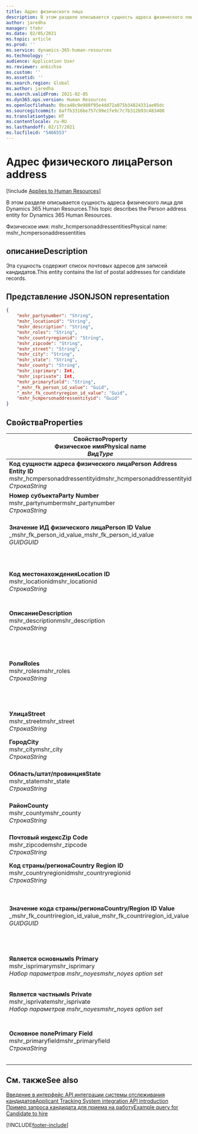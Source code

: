 ```yaml
---
title: Адрес физического лица
description: В этом разделе описывается сущность адреса физического лица для Dynamics 365 Human Resources.
author: jaredha
manager: tfehr
ms.date: 02/05/2021
ms.topic: article
ms.prod: ''
ms.service: dynamics-365-human-resources
ms.technology: ''
audience: Application User
ms.reviewer: anbichse
ms.custom: ''
ms.assetid: ''
ms.search.region: Global
ms.author: jaredha
ms.search.validFrom: 2021-02-05
ms.dyn365.ops.version: Human Resources
ms.openlocfilehash: 0bca48c9e980f95e4dd72a075b34824331ae05dc
ms.sourcegitcommit: 6affb3316be757c99e1fe9c7c7b312b93c483408
ms.translationtype: HT
ms.contentlocale: ru-RU
ms.lasthandoff: 02/17/2021
ms.locfileid: "5466553"
---
```

# <a name="person-address"></a><span data-ttu-id="faae2-103">Адрес физического лица</span><span class="sxs-lookup"><span data-stu-id="faae2-103">Person address</span></span>

[!include [Applies to Human Resources](../includes/applies-to-hr.md)]

<span data-ttu-id="faae2-104">В этом разделе описывается сущность адреса физического лица для Dynamics 365 Human Resources.</span><span class="sxs-lookup"><span data-stu-id="faae2-104">This topic describes the Person address entity for Dynamics 365 Human Resources.</span></span>

<span data-ttu-id="faae2-105">Физическое имя: mshr_hcmpersonaddressentities</span><span class="sxs-lookup"><span data-stu-id="faae2-105">Physical name: mshr_hcmpersonaddressentities</span></span>

## <a name="description"></a><span data-ttu-id="faae2-106">описание</span><span class="sxs-lookup"><span data-stu-id="faae2-106">Description</span></span>

<span data-ttu-id="faae2-107">Эта сущность содержит список почтовых адресов для записей кандидатов.</span><span class="sxs-lookup"><span data-stu-id="faae2-107">This entity contains the list of postal addresses for candidate records.</span></span>

## <a name="json-representation"></a><span data-ttu-id="faae2-108">Представление JSON</span><span class="sxs-lookup"><span data-stu-id="faae2-108">JSON representation</span></span>

```json
{
    "mshr_partynumber": "String",
    "mshr_locationid": "String",
    "mshr_description": "String",
    "mshr_roles": "String",
    "mshr_countryregionid": "String",
    "mshr_zipcode": "String",
    "mshr_street": "String",
    "mshr_city": "String",
    "mshr_state": "String",
    "mshr_county": "String",
    "mshr_isprimary": Int,
    "mshr_isprivate": Int,
    "mshr_primaryfield": "String",
    "_mshr_fk_person_id_value": "Guid",
    "_mshr_fk_countryregion_id_value": "Guid",
    "mshr_hcmpersonaddressentityid": "Guid"
}
```

## <a name="properties"></a><span data-ttu-id="faae2-109">Свойства</span><span class="sxs-lookup"><span data-stu-id="faae2-109">Properties</span></span>

| <span data-ttu-id="faae2-110">Свойство</span><span class="sxs-lookup"><span data-stu-id="faae2-110">Property</span></span><br><span data-ttu-id="faae2-111">**Физическое имя**</span><span class="sxs-lookup"><span data-stu-id="faae2-111">**Physical name**</span></span><br><span data-ttu-id="faae2-112">**_Вид_**</span><span class="sxs-lookup"><span data-stu-id="faae2-112">**_Type_**</span></span> | <span data-ttu-id="faae2-113">Использование</span><span class="sxs-lookup"><span data-stu-id="faae2-113">Use</span></span> | <span data-ttu-id="faae2-114">описание</span><span class="sxs-lookup"><span data-stu-id="faae2-114">Description</span></span> |
| --- | --- | --- |
| <span data-ttu-id="faae2-115">**Код сущности адреса физического лица**</span><span class="sxs-lookup"><span data-stu-id="faae2-115">**Person Address Entity ID**</span></span><br><span data-ttu-id="faae2-116">mshr_hcmpersonaddressentityid</span><span class="sxs-lookup"><span data-stu-id="faae2-116">mshr_hcmpersonaddressentityid</span></span><br><span data-ttu-id="faae2-117">*Строка*</span><span class="sxs-lookup"><span data-stu-id="faae2-117">*String*</span></span> | <span data-ttu-id="faae2-118">Только для чтения</span><span class="sxs-lookup"><span data-stu-id="faae2-118">Read-only</span></span><br><span data-ttu-id="faae2-119">Требуется</span><span class="sxs-lookup"><span data-stu-id="faae2-119">Required</span></span> | <span data-ttu-id="faae2-120">Созданный системой уникальный идентификатор записи сущности.</span><span class="sxs-lookup"><span data-stu-id="faae2-120">System-generated unique identifier for the entity record.</span></span> |
| <span data-ttu-id="faae2-121">**Номер субъекта**</span><span class="sxs-lookup"><span data-stu-id="faae2-121">**Party Number**</span></span><br><span data-ttu-id="faae2-122">mshr_partynumber</span><span class="sxs-lookup"><span data-stu-id="faae2-122">mshr_partynumber</span></span><br><span data-ttu-id="faae2-123">*Строка*</span><span class="sxs-lookup"><span data-stu-id="faae2-123">*String*</span></span> | <span data-ttu-id="faae2-124">Чтение/запись</span><span class="sxs-lookup"><span data-stu-id="faae2-124">Read/write</span></span><br><span data-ttu-id="faae2-125">Требуется</span><span class="sxs-lookup"><span data-stu-id="faae2-125">Required</span></span> | <span data-ttu-id="faae2-126">ИД связанной записи субъекта (физического лица).</span><span class="sxs-lookup"><span data-stu-id="faae2-126">The ID of the associated party (person) record.</span></span> |
| <span data-ttu-id="faae2-127">**Значение ИД физического лица**</span><span class="sxs-lookup"><span data-stu-id="faae2-127">**Person ID Value**</span></span><br><span data-ttu-id="faae2-128">_mshr_fk_person_id_value</span><span class="sxs-lookup"><span data-stu-id="faae2-128">_mshr_fk_person_id_value</span></span><br><span data-ttu-id="faae2-129">*GUID*</span><span class="sxs-lookup"><span data-stu-id="faae2-129">*GUID*</span></span> | <span data-ttu-id="faae2-130">Только для чтения</span><span class="sxs-lookup"><span data-stu-id="faae2-130">Read-only</span></span><br><span data-ttu-id="faae2-131">Требуется</span><span class="sxs-lookup"><span data-stu-id="faae2-131">Required</span></span><br><span data-ttu-id="faae2-132">Внешний ключ: mshr_dirpersonentityid сущности mshr_dirpersonentity</span><span class="sxs-lookup"><span data-stu-id="faae2-132">Foreign key: mshr_dirpersonentityid of mshr_dirpersonentity</span></span> | <span data-ttu-id="faae2-133">Созданный системой уникальный идентификатор записи сущности субъекта (физического лица).</span><span class="sxs-lookup"><span data-stu-id="faae2-133">The system-generated identifier of the party (person) entity record.</span></span> |
| <span data-ttu-id="faae2-134">**Код местонахождения**</span><span class="sxs-lookup"><span data-stu-id="faae2-134">**Location ID**</span></span><br><span data-ttu-id="faae2-135">mshr_locationid</span><span class="sxs-lookup"><span data-stu-id="faae2-135">mshr_locationid</span></span><br><span data-ttu-id="faae2-136">*Строка*</span><span class="sxs-lookup"><span data-stu-id="faae2-136">*String*</span></span> | <span data-ttu-id="faae2-137">Чтение/запись</span><span class="sxs-lookup"><span data-stu-id="faae2-137">Read/write</span></span><br><span data-ttu-id="faae2-138">Требуется</span><span class="sxs-lookup"><span data-stu-id="faae2-138">Required</span></span> | <span data-ttu-id="faae2-139">ИД местоположения записи адреса.</span><span class="sxs-lookup"><span data-stu-id="faae2-139">The location ID of the address record.</span></span> <span data-ttu-id="faae2-140">Настройте в сущности mshr_logisticspostaladdresslocationcdsentity.</span><span class="sxs-lookup"><span data-stu-id="faae2-140">Set up in mshr_logisticspostaladdresslocationcdsentity entity.</span></span> |
| <span data-ttu-id="faae2-141">**Описание**</span><span class="sxs-lookup"><span data-stu-id="faae2-141">**Description**</span></span><br><span data-ttu-id="faae2-142">mshr_description</span><span class="sxs-lookup"><span data-stu-id="faae2-142">mshr_description</span></span><br><span data-ttu-id="faae2-143">*Строка*</span><span class="sxs-lookup"><span data-stu-id="faae2-143">*String*</span></span> | <span data-ttu-id="faae2-144">Чтение/запись</span><span class="sxs-lookup"><span data-stu-id="faae2-144">Read/write</span></span><br><span data-ttu-id="faae2-145">Требуется</span><span class="sxs-lookup"><span data-stu-id="faae2-145">Required</span></span> | <span data-ttu-id="faae2-146">Описание адреса кандидата.</span><span class="sxs-lookup"><span data-stu-id="faae2-146">A description of the candidate’s address.</span></span> |
| <span data-ttu-id="faae2-147">**Роли**</span><span class="sxs-lookup"><span data-stu-id="faae2-147">**Roles**</span></span><br><span data-ttu-id="faae2-148">mshr_roles</span><span class="sxs-lookup"><span data-stu-id="faae2-148">mshr_roles</span></span><br><span data-ttu-id="faae2-149">*Строка*</span><span class="sxs-lookup"><span data-stu-id="faae2-149">*String*</span></span> | <span data-ttu-id="faae2-150">Чтение/запись</span><span class="sxs-lookup"><span data-stu-id="faae2-150">Read/write</span></span><br><span data-ttu-id="faae2-151">Требуется</span><span class="sxs-lookup"><span data-stu-id="faae2-151">Required</span></span> | <span data-ttu-id="faae2-152">Роли, назначенные для этого адреса.</span><span class="sxs-lookup"><span data-stu-id="faae2-152">The roles assigned for this address.</span></span> <span data-ttu-id="faae2-153">Можно назначить несколько ролей.</span><span class="sxs-lookup"><span data-stu-id="faae2-153">More than one role can be assigned.</span></span> <span data-ttu-id="faae2-154">Каждая роль должна быть разделена точкой с запятой.</span><span class="sxs-lookup"><span data-stu-id="faae2-154">Each role should be separated by a semicolon.</span></span> <span data-ttu-id="faae2-155">Допустимые значения, содержащиеся в сущности mshr_logisticslocationroleentity.</span><span class="sxs-lookup"><span data-stu-id="faae2-155">Valid values contained in the mshr_logisticslocationroleentity entity.</span></span> |
| <span data-ttu-id="faae2-156">**Улица**</span><span class="sxs-lookup"><span data-stu-id="faae2-156">**Street**</span></span><br><span data-ttu-id="faae2-157">mshr_street</span><span class="sxs-lookup"><span data-stu-id="faae2-157">mshr_street</span></span><br><span data-ttu-id="faae2-158">*Строка*</span><span class="sxs-lookup"><span data-stu-id="faae2-158">*String*</span></span> | <span data-ttu-id="faae2-159">Чтение/запись</span><span class="sxs-lookup"><span data-stu-id="faae2-159">Read/write</span></span><br><span data-ttu-id="faae2-160">Необязательный</span><span class="sxs-lookup"><span data-stu-id="faae2-160">Optional</span></span> | <span data-ttu-id="faae2-161">Номер дома.</span><span class="sxs-lookup"><span data-stu-id="faae2-161">The street number.</span></span> |
| <span data-ttu-id="faae2-162">**Город**</span><span class="sxs-lookup"><span data-stu-id="faae2-162">**City**</span></span><br><span data-ttu-id="faae2-163">mshr_city</span><span class="sxs-lookup"><span data-stu-id="faae2-163">mshr_city</span></span><br><span data-ttu-id="faae2-164">*Строка*</span><span class="sxs-lookup"><span data-stu-id="faae2-164">*String*</span></span> | <span data-ttu-id="faae2-165">Чтение/запись</span><span class="sxs-lookup"><span data-stu-id="faae2-165">Read/write</span></span><br><span data-ttu-id="faae2-166">Необязательный</span><span class="sxs-lookup"><span data-stu-id="faae2-166">Optional</span></span> | <span data-ttu-id="faae2-167">Город в адресе.</span><span class="sxs-lookup"><span data-stu-id="faae2-167">The city of the address.</span></span> <span data-ttu-id="faae2-168">Настройте в сущности mshr_logisticsaddresscityentity.</span><span class="sxs-lookup"><span data-stu-id="faae2-168">Set up in mshr_logisticsaddresscityentity entity.</span></span> |
| <span data-ttu-id="faae2-169">**Область/штат/провинция**</span><span class="sxs-lookup"><span data-stu-id="faae2-169">**State**</span></span><br><span data-ttu-id="faae2-170">mshr_state</span><span class="sxs-lookup"><span data-stu-id="faae2-170">mshr_state</span></span><br><span data-ttu-id="faae2-171">*Строка*</span><span class="sxs-lookup"><span data-stu-id="faae2-171">*String*</span></span> | <span data-ttu-id="faae2-172">Чтение/запись</span><span class="sxs-lookup"><span data-stu-id="faae2-172">Read/write</span></span><br><span data-ttu-id="faae2-173">Необязательный</span><span class="sxs-lookup"><span data-stu-id="faae2-173">Optional</span></span> | <span data-ttu-id="faae2-174">Регион в адресе.</span><span class="sxs-lookup"><span data-stu-id="faae2-174">The state of the address.</span></span> <span data-ttu-id="faae2-175">Настройте в сущности mshr_logisticsaddressstateentity.</span><span class="sxs-lookup"><span data-stu-id="faae2-175">Set up in mshr_logisticsaddressstateentity entity.</span></span> |
| <span data-ttu-id="faae2-176">**Райoн**</span><span class="sxs-lookup"><span data-stu-id="faae2-176">**County**</span></span><br><span data-ttu-id="faae2-177">mshr_county</span><span class="sxs-lookup"><span data-stu-id="faae2-177">mshr_county</span></span><br><span data-ttu-id="faae2-178">*Строка*</span><span class="sxs-lookup"><span data-stu-id="faae2-178">*String*</span></span> | <span data-ttu-id="faae2-179">Чтение/запись</span><span class="sxs-lookup"><span data-stu-id="faae2-179">Read/write</span></span><br><span data-ttu-id="faae2-180">Необязательный</span><span class="sxs-lookup"><span data-stu-id="faae2-180">Optional</span></span> | <span data-ttu-id="faae2-181">Район в адресе.</span><span class="sxs-lookup"><span data-stu-id="faae2-181">The county of the address.</span></span> <span data-ttu-id="faae2-182">Настройте в сущности mshr_logisticsaddresscountyentity.</span><span class="sxs-lookup"><span data-stu-id="faae2-182">Set up in mshr_logisticsaddresscountyentity entity.</span></span> |
| <span data-ttu-id="faae2-183">**Почтовый индекс**</span><span class="sxs-lookup"><span data-stu-id="faae2-183">**Zip Code**</span></span><br><span data-ttu-id="faae2-184">mshr_zipcode</span><span class="sxs-lookup"><span data-stu-id="faae2-184">mshr_zipcode</span></span><br><span data-ttu-id="faae2-185">*Строка*</span><span class="sxs-lookup"><span data-stu-id="faae2-185">*String*</span></span> | <span data-ttu-id="faae2-186">Чтение/запись</span><span class="sxs-lookup"><span data-stu-id="faae2-186">Read/write</span></span><br><span data-ttu-id="faae2-187">Необязательный</span><span class="sxs-lookup"><span data-stu-id="faae2-187">Optional</span></span> | <span data-ttu-id="faae2-188">Почтовый индекс в адресе.</span><span class="sxs-lookup"><span data-stu-id="faae2-188">The zip/postal code of the address.</span></span> <span data-ttu-id="faae2-189">Настройте в сущности mshr_logisticsaddresspostalcodeentity.</span><span class="sxs-lookup"><span data-stu-id="faae2-189">Set up in mshr_logisticsaddresspostalcodeentity entity.</span></span> |
| <span data-ttu-id="faae2-190">**Код страны/региона**</span><span class="sxs-lookup"><span data-stu-id="faae2-190">**Country Region ID**</span></span><br><span data-ttu-id="faae2-191">mshr_countryregionid</span><span class="sxs-lookup"><span data-stu-id="faae2-191">mshr_countryregionid</span></span><br><span data-ttu-id="faae2-192">*Строка*</span><span class="sxs-lookup"><span data-stu-id="faae2-192">*String*</span></span> | <span data-ttu-id="faae2-193">Чтение/запись</span><span class="sxs-lookup"><span data-stu-id="faae2-193">Read/write</span></span><br><span data-ttu-id="faae2-194">Необязательный</span><span class="sxs-lookup"><span data-stu-id="faae2-194">Optional</span></span> | <span data-ttu-id="faae2-195">Страна или регион в адресе.</span><span class="sxs-lookup"><span data-stu-id="faae2-195">The country or region of the address.</span></span> |
| <span data-ttu-id="faae2-196">**Значение кода страны/региона**</span><span class="sxs-lookup"><span data-stu-id="faae2-196">**Country/Region ID Value**</span></span><br><span data-ttu-id="faae2-197">_mshr_fk_countriregion_id_value</span><span class="sxs-lookup"><span data-stu-id="faae2-197">_mshr_fk_countriregion_id_value</span></span><br><span data-ttu-id="faae2-198">*GUID*</span><span class="sxs-lookup"><span data-stu-id="faae2-198">*GUID*</span></span> | <span data-ttu-id="faae2-199">Только для чтения</span><span class="sxs-lookup"><span data-stu-id="faae2-199">Read-only</span></span><br><span data-ttu-id="faae2-200">Необязательный</span><span class="sxs-lookup"><span data-stu-id="faae2-200">Optional</span></span><br><span data-ttu-id="faae2-201">Внешний ключ: mshr_logisticaddresscountryregionentityid сущности mshr_logisticsaddresscountryregionentity</span><span class="sxs-lookup"><span data-stu-id="faae2-201">Foreign key: mshr_logisticaddresscountryregionentityid of mshr_logisticsaddresscountryregionentity</span></span> | <span data-ttu-id="faae2-202">Созданный системой уникальный идентификатор страны/региона адреса.</span><span class="sxs-lookup"><span data-stu-id="faae2-202">System-generated unique identifier of the country/region of the address.</span></span> |
| <span data-ttu-id="faae2-203">**Является основным**</span><span class="sxs-lookup"><span data-stu-id="faae2-203">**Is Primary**</span></span><br><span data-ttu-id="faae2-204">mshr_isprimary</span><span class="sxs-lookup"><span data-stu-id="faae2-204">mshr_isprimary</span></span><br><span data-ttu-id="faae2-205">*Набор параметров mshr_noyes*</span><span class="sxs-lookup"><span data-stu-id="faae2-205">*mshr_noyes option set*</span></span> | <span data-ttu-id="faae2-206">Чтение/запись</span><span class="sxs-lookup"><span data-stu-id="faae2-206">Read/write</span></span><br><span data-ttu-id="faae2-207">Требуется</span><span class="sxs-lookup"><span data-stu-id="faae2-207">Required</span></span> | <span data-ttu-id="faae2-208">Указывает, является ли этот адрес основным адресом физического лица определенной роли.</span><span class="sxs-lookup"><span data-stu-id="faae2-208">Identifies whether this address is the primary address for the person of the defined role.</span></span> |
| <span data-ttu-id="faae2-209">**Является частным**</span><span class="sxs-lookup"><span data-stu-id="faae2-209">**Is Private**</span></span><br><span data-ttu-id="faae2-210">mshr_isprivate</span><span class="sxs-lookup"><span data-stu-id="faae2-210">mshr_isprivate</span></span><br><span data-ttu-id="faae2-211">*Набор параметров mshr_noyes*</span><span class="sxs-lookup"><span data-stu-id="faae2-211">*mshr_noyes option set*</span></span> | <span data-ttu-id="faae2-212">Чтение/запись</span><span class="sxs-lookup"><span data-stu-id="faae2-212">Read/write</span></span><br><span data-ttu-id="faae2-213">Требуется</span><span class="sxs-lookup"><span data-stu-id="faae2-213">Required</span></span> | <span data-ttu-id="faae2-214">Указывает, является ли этот адрес личным адресом для данного физического лица.</span><span class="sxs-lookup"><span data-stu-id="faae2-214">Identifies whether this address is a private address for the person.</span></span> |
| <span data-ttu-id="faae2-215">**Основное поле**</span><span class="sxs-lookup"><span data-stu-id="faae2-215">**Primary Field**</span></span><br><span data-ttu-id="faae2-216">mshr_primaryfield</span><span class="sxs-lookup"><span data-stu-id="faae2-216">mshr_primaryfield</span></span><br><span data-ttu-id="faae2-217">*Строка*</span><span class="sxs-lookup"><span data-stu-id="faae2-217">*String*</span></span> | <span data-ttu-id="faae2-218">Только для чтения</span><span class="sxs-lookup"><span data-stu-id="faae2-218">Read-only</span></span><br><span data-ttu-id="faae2-219">Требуется</span><span class="sxs-lookup"><span data-stu-id="faae2-219">Required</span></span> | <span data-ttu-id="faae2-220">Поле, используемое в качестве первичного идентификатора записи сущности.</span><span class="sxs-lookup"><span data-stu-id="faae2-220">Field used as a primary identifier of the entity record.</span></span> <span data-ttu-id="faae2-221">Комбинация номера субъекта и кода местоположения.</span><span class="sxs-lookup"><span data-stu-id="faae2-221">Combination of party number and location ID.</span></span> |

## <a name="see-also"></a><span data-ttu-id="faae2-222">См. также</span><span class="sxs-lookup"><span data-stu-id="faae2-222">See also</span></span>

[<span data-ttu-id="faae2-223">Введение в интерфейс API интеграции системы отслеживания кандидатов</span><span class="sxs-lookup"><span data-stu-id="faae2-223">Applicant Tracking System integration API introduction</span></span>](hr-admin-integration-ats-api-introduction.md)<br>
[<span data-ttu-id="faae2-224">Пример запроса кандидата для приема на работу</span><span class="sxs-lookup"><span data-stu-id="faae2-224">Example query for Candidate to hire</span></span>](hr-admin-integration-ats-api-candidate-to-hire-example-query.md)



[!INCLUDE[footer-include](../includes/footer-banner.md)]